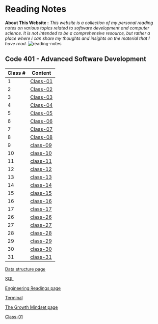 # Reading Notes

**About This Website :**
*This website is a collection of my personal reading notes on various topics related to software development and computer science. It is not intended to be a comprehensive resource, but rather a place where I can share my thoughts and insights on the material that I have read.*
![reading-notes](https://m.media-amazon.com/images/I/61936RmysdL.png)

## **Code 401 - Advanced Software Development**

| Class # | Content |
| ------- | ----- |
| 1 |  [Class-01](/class1.md) |
| 2 |  [Class-02](class2.md) |
| 3 |  [Class-03](./class3.md) |
| 4 | [Class-04]( ./class4.md)|
| 5 | [Class-05](./class5.md)  |
| 6 | [Class-06](./class6.md)  |
| 7 | [Class-07](./class7.md)  |
| 8 | [Class-08](./class8.md)  |
| 9 |   [class-09](./class9.md)  |
| 10 |  [class-10](./class10.md) |
| 11 | [class-11](./class11.md)  |
| 12 | [class-12](./class12.md)  |
| 13 | [class-13](./class13.md)  |
| 14 | [class-14](./class14.md)  |
| 15 | [class-15](./class-15.md) |
| 16 | [class-16](./class-16.md) |
| 17 | [class-17](./class-17.md) |
| 26 | [class-26](./class-26.md) |
| 27 | [class-27](./class27.md)  |
| 28 | [class-28](./class28.md)  |
| 29 | [class-29](./class29.md)  |
| 30 | [class-30](./class30.md)  |
| 31 | [class-31](./class31.md)  |

[Data structure page](./data-structure.md)

[SQL](./databases-and-SQL.md)

[Engineering Readings page](./engineering-readings.md)

[Terminal](./terminal.md)

[The Growth Mindset page](./Mindset.md)

[Class-01](./class1.md)
